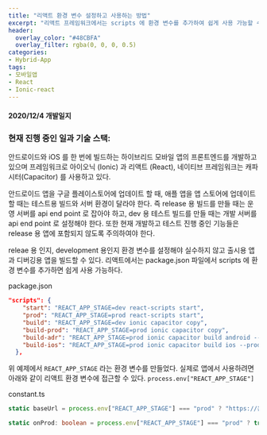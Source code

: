 ```yaml
---
title: "리액트 환경 변수 설정하고 사용하는 방법"
excerpt: "리액트 프레임워크에서는 scripts 에 환경 변수를 추가하여 쉽게 사용 가능할 수 있다."
header:
  overlay_color: "#48CBFA"
  overlay_filter: rgba(0, 0, 0, 0.5)
categories:
- Hybrid-App
tags:
- 모바일앱
- React
- Ionic-react
---
```


#### 2020/12/4 개발일지
### 현재 진행 중인 일과 기술 스택:
안드로이드와 iOS 를 한 번에 빌드하는 하이브리드 모바일 앱의 프론트엔드를 개발하고 있으며 프레임워크로 아이오닉 (Ionic) 과 리액트 (React), 네이티브 프레임워크는 캐파시터(Capacitor) 를 사용하고 있다.

안드로이드 앱을 구글 플레이스토어에 업데이트 할 때, 애플 앱을 앱 스토어에 업데이트 할 때는 테스트용 빌드와 서버 환경이 달라야 한다. 즉 release 용 빌드를 만들 때는 운영 서버를 api end point 로 잡아야 하고, dev 용 테스트 빌드를 만들 때는 개발 서버를 api end point 로 설정해야 한다. 또한 현재 개발하고 테스트 진행 중인 기능들은 release 용 앱에 포함되지 않도록 주의하여야 한다.

releae 용 인지, development 용인지 환경 변수를 설정해야 실수하지 않고 출시용 앱과 디버깅용 앱을 빌드할 수 있다. 리액트에서는 package.json 파일에서 scripts 에 환경 변수를 추가하면 쉽게 사용 가능하다.

package.json
```json
"scripts": {
    "start": "REACT_APP_STAGE=dev react-scripts start",
    "prod": "REACT_APP_STAGE=prod react-scripts start",
    "build": "REACT_APP_STAGE=dev ionic capacitor copy",
    "build-prod": "REACT_APP_STAGE=prod ionic capacitor copy",
    "build-adr": "REACT_APP_STAGE=prod ionic capacitor build android --prod",
    "build-ios": "REACT_APP_STAGE=prod ionic capacitor build ios --prod",
  },
```

위 예제에서 `REACT_APP_STAGE` 라는 환경 변수를 만들었다. 실제로 앱에서 사용하려면 아래와 같이 리액트 환경 변수에 접근할 수 있다. `process.env["REACT_APP_STAGE"]`

constant.ts
```ts
static baseUrl = process.env["REACT_APP_STAGE"] === "prod" ? "https://운영_서버_api_url" : "https://개발_서버_api_url";

static onProd: boolean = process.env["REACT_APP_STAGE"] === "prod" ? true : false;
```
